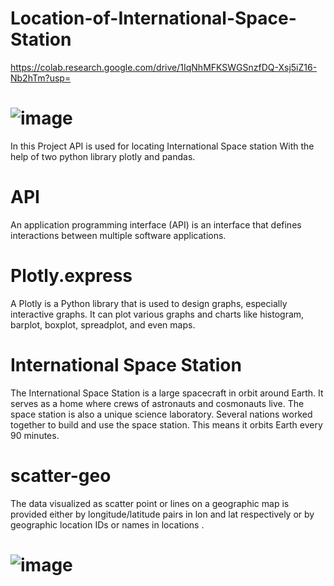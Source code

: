 # Location-of-International-Space-Station
https://colab.research.google.com/drive/1IqNhMFKSWGSnzfDQ-Xsj5iZ16-Nb2hTm?usp=

# ![image](https://user-images.githubusercontent.com/68476475/114372315-0de2ba00-9b9f-11eb-9c9e-3cb8720707a6.gif)


In this Project API is used for locating International Space station
With the help of two python library plotly and pandas.
# API
An application programming interface (API) is an interface that defines interactions between multiple software applications.
# Plotly.express
A Plotly is a Python library that is used to design graphs, especially interactive graphs. It can plot various graphs and charts like histogram, barplot, boxplot, spreadplot, and even maps.
# International Space Station
The International Space Station is a large spacecraft in orbit around Earth. It serves as a home where crews of astronauts and cosmonauts live. The space station is also a unique science laboratory. Several nations worked together to build and use the space station. This means it orbits Earth every 90 minutes.
# scatter-geo
The data visualized as scatter point or lines on a geographic map is provided either by longitude/latitude pairs in lon and lat respectively or by geographic location IDs or names in locations .
# ![image](https://user-images.githubusercontent.com/68476475/114373274-112a7580-9ba0-11eb-88b9-fa206274dc1b.png)

